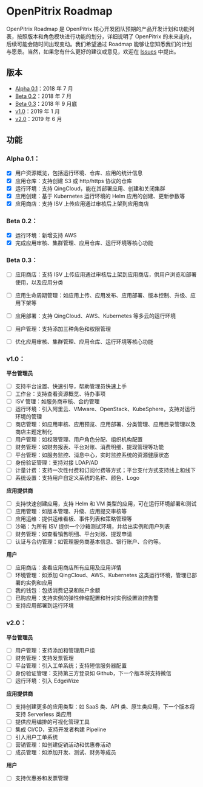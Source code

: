 # OpenPitrix Roadmap

OpenPitrix Roadmap 是 OpenPitrix 核心开发团队预期的产品开发计划和功能列表，按照版本和角色模块进行功能的划分，详细说明了 OpenPitrix 的未来走向，后续可能会随时间出现变动。我们希望通过 Roadmap 能够让您知悉我们的计划与愿景。当然，如果您有什么更好的建议或意见，欢迎在 [Issues](https://github.com/openpitrix/openpitrix/issues) 中提出。

## 版本

- [Alpha 0.1](Roadmap-zh.md#alpha-01)：2018 年 7 月
- [Beta 0.2](Roadmap-zh.md#beta-02)：2018 年 7 月
- [Beta 0.3](Roadmap-zh.md#beta-03)：2018 年 9 月底
- [v1.0](Roadmap-zh.md#v10)：2019 年 1 月
- [v2.0](Roadmap-zh.md#v20)：2019 年 6 月

## 功能

### Alpha 0.1：

- [x] 用户资源概览，包括运行环境、仓库、应用的统计信息
- [x] 应用仓库：支持创建 S3 或 http/https 协议的仓库
- [x] 运行环境：支持 QingCloud，能在其部署应用、创建和关闭集群
- [x] 应用创建：基于 Kubernetes 运行环境的 Helm 应用的创建、更新参数等
- [x] 应用商店：支持 ISV 上传应用通过审核后上架到应用商店

### Beta 0.2：

- [x] 运行环境：新增支持 AWS
- [x] 完成应用审核、集群管理、应用仓库、运行环境等核心功能

### Beta 0.3：
- [ ] 应用商店：支持 ISV 上传应用通过审核后上架到应用商店，供用户浏览和部署使用，以及应用分类
- [ ] 应用生命周期管理：如应用上传、应用发布、应用部署、版本控制、升级、应用下架等
- [ ] 应用部署：支持 QingCloud、AWS、Kubernetes 等多云的运行环境
- [ ] 用户管理：支持添加三种角色和权限管理
- [ ] 优化应用审核、集群管理、应用仓库、运行环境等核心功能


### v1.0：

**平台管理员**

- [ ] 支持平台设置、快速引导，帮助管理员快速上手
- [ ] 工作台：支持查看资源概览、待办事项
- [ ] ISV 管理：如服务商审核、合约管理
- [ ] 运行环境：引入阿里云、VMware、OpenStack、KubeSphere，支持对运行环境的管理
- [ ] 商店管理：如应用审核、应用预览、应用部署、分类管理、应用目录管理以及商店主题定制化
- [ ] 用户管理：如权限管理、用户角色分配、组织机构配置
- [ ] 财务管理：如财务报表、平台对账、消费明细、提现管理等功能
- [ ] 平台管理：如服务监控、消息中心，实时监控系统的资源健康状态
- [ ] 身份验证管理：支持对接 LDAP/AD
- [ ] 计量计费：支持一次性付费和订阅付费等方式；平台支付方式支持线上和线下
- [ ] 系统设置：支持用户自定义系统的名称、颜色、Logo

**应用提供商**

- [ ] 支持快速创建应用，支持 Helm 和 VM 类型的应用，可在运行环境部署和测试
- [ ] 应用管理：如版本管理、升级、应用提交审核等
- [ ] 应用运维：提供运维看板、事件列表和策略管理等
- [ ] 沙箱：为所有 ISV 提供一个沙箱测试环境，并给出实例和用户列表
- [ ] 财务管理：如查看销售明细、平台对账、提现申请
- [ ] 认证与合约管理：如管理服务商基本信息、银行账户、合约等。

**用户**

- [ ] 应用商店：查看应用商店所有应用及应用详情
- [ ] 环境管理：如添加 QingCloud、AWS、Kubernetes 这类运行环境，管理已部署的实例和应用
- [ ] 我的钱包：包括消费记录和账户余额
- [ ] 已购应用：支持实例的弹性伸缩配置和针对实例设置监控告警
- [ ] 支持应用部署到运行环境

### v2.0：

**平台管理员**

- [ ] 用户管理：支持添加和管理用户组
- [ ] 财务管理：支持发票管理
- [ ] 平台管理：引入工单系统；支持短信服务器配置
- [ ] 身份验证管理：支持第三方登录如 Github，下一个版本将支持微信
- [ ] 运行环境：引入 EdgeWize

**应用提供商**

- [ ] 支持创建更多的应用类型：如 SaaS 类、API 类、原生类应用，下一个版本将支持 Serverless 类应用
- [ ] 提供应用编排的可视化管理工具
- [ ] 集成 CI/CD，支持开发者构建 Pipeline
- [ ] 引入用户工单系统
- [ ] 营销管理：如创建促销活动和优惠券活动
- [ ] 成员管理：如添加开发、测试、财务等成员

**用户**

- [ ] 支持优惠券和发票管理